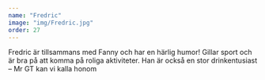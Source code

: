 ```yaml
---
name: "Fredric"
image: "img/Fredric.jpg"
order: 27
---
```

Fredric är tillsammans med Fanny och har en härlig humor! Gillar sport och är bra på att komma på roliga aktiviteter. Han är också en stor drinkentusiast – Mr GT kan vi kalla honom
